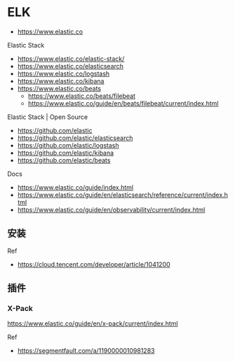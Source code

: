 # ELK
- https://www.elastic.co

Elastic Stack
- https://www.elastic.co/elastic-stack/
- https://www.elastic.co/elasticsearch
- https://www.elastic.co/logstash
- https://www.elastic.co/kibana
- https://www.elastic.co/beats
  - https://www.elastic.co/beats/filebeat
  - https://www.elastic.co/guide/en/beats/filebeat/current/index.html

Elastic Stack | Open Source
- https://github.com/elastic
- https://github.com/elastic/elasticsearch
- https://github.com/elastic/logstash
- https://github.com/elastic/kibana
- https://github.com/elastic/beats

Docs
- https://www.elastic.co/guide/index.html
- https://www.elastic.co/guide/en/elasticsearch/reference/current/index.html
- https://www.elastic.co/guide/en/observability/current/index.html


## 安装
Ref
- https://cloud.tencent.com/developer/article/1041200


## 插件

### X-Pack
https://www.elastic.co/guide/en/x-pack/current/index.html

Ref
- https://segmentfault.com/a/1190000010981283
